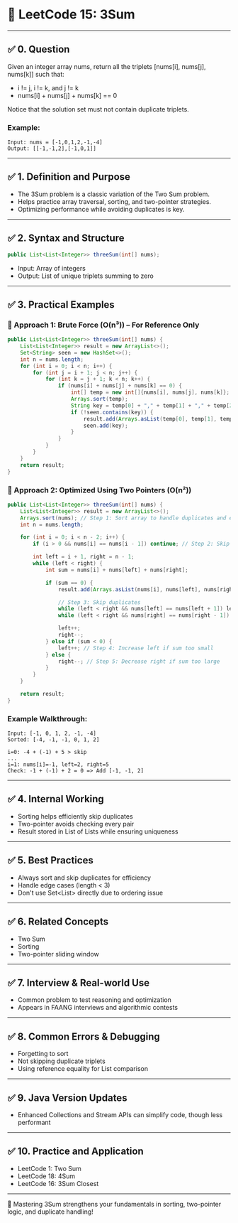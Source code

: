 # 📘 LeetCode 15: 3Sum

---

## ✅ 0. Question

Given an integer array nums, return all the triplets [nums[i], nums[j], nums[k]] such that:

- i != j, i != k, and j != k
- nums[i] + nums[j] + nums[k] == 0

Notice that the solution set must not contain duplicate triplets.

### Example:
```text
Input: nums = [-1,0,1,2,-1,-4]
Output: [[-1,-1,2],[-1,0,1]]
```

---

## ✅ 1. Definition and Purpose

- The 3Sum problem is a classic variation of the Two Sum problem.
- Helps practice array traversal, sorting, and two-pointer strategies.
- Optimizing performance while avoiding duplicates is key.

---

## ✅ 2. Syntax and Structure

```java
public List<List<Integer>> threeSum(int[] nums);
```

- Input: Array of integers
- Output: List of unique triplets summing to zero

---

## ✅ 3. Practical Examples

### 🔹 Approach 1: Brute Force (O(n³)) – For Reference Only
```java
public List<List<Integer>> threeSum(int[] nums) {
    List<List<Integer>> result = new ArrayList<>();
    Set<String> seen = new HashSet<>();
    int n = nums.length;
    for (int i = 0; i < n; i++) {
        for (int j = i + 1; j < n; j++) {
            for (int k = j + 1; k < n; k++) {
                if (nums[i] + nums[j] + nums[k] == 0) {
                    int[] temp = new int[]{nums[i], nums[j], nums[k]};
                    Arrays.sort(temp);
                    String key = temp[0] + "," + temp[1] + "," + temp[2];
                    if (!seen.contains(key)) {
                        result.add(Arrays.asList(temp[0], temp[1], temp[2]));
                        seen.add(key);
                    }
                }
            }
        }
    }
    return result;
}
```

### 🔹 Approach 2: Optimized Using Two Pointers (O(n²))
```java
public List<List<Integer>> threeSum(int[] nums) {
    List<List<Integer>> result = new ArrayList<>();
    Arrays.sort(nums); // Step 1: Sort array to handle duplicates and enable two-pointer
    int n = nums.length;

    for (int i = 0; i < n - 2; i++) {
        if (i > 0 && nums[i] == nums[i - 1]) continue; // Step 2: Skip duplicates

        int left = i + 1, right = n - 1;
        while (left < right) {
            int sum = nums[i] + nums[left] + nums[right];

            if (sum == 0) {
                result.add(Arrays.asList(nums[i], nums[left], nums[right]));

                // Step 3: Skip duplicates
                while (left < right && nums[left] == nums[left + 1]) left++;
                while (left < right && nums[right] == nums[right - 1]) right--;

                left++;
                right--;
            } else if (sum < 0) {
                left++; // Step 4: Increase left if sum too small
            } else {
                right--; // Step 5: Decrease right if sum too large
            }
        }
    }

    return result;
}
```

### Example Walkthrough:
```text
Input: [-1, 0, 1, 2, -1, -4]
Sorted: [-4, -1, -1, 0, 1, 2]

i=0: -4 + (-1) + 5 > skip
...
i=1: nums[i]=-1, left=2, right=5
Check: -1 + (-1) + 2 = 0 => Add [-1, -1, 2]
```

---

## ✅ 4. Internal Working

- Sorting helps efficiently skip duplicates
- Two-pointer avoids checking every pair
- Result stored in List of Lists while ensuring uniqueness

---

## ✅ 5. Best Practices

- Always sort and skip duplicates for efficiency
- Handle edge cases (length < 3)
- Don't use Set<List<Integer>> directly due to ordering issue

---

## ✅ 6. Related Concepts

- Two Sum
- Sorting
- Two-pointer sliding window

---

## ✅ 7. Interview & Real-world Use

- Common problem to test reasoning and optimization
- Appears in FAANG interviews and algorithmic contests

---

## ✅ 8. Common Errors & Debugging

- Forgetting to sort
- Not skipping duplicate triplets
- Using reference equality for List comparison

---

## ✅ 9. Java Version Updates

- Enhanced Collections and Stream APIs can simplify code, though less performant

---

## ✅ 10. Practice and Application

- LeetCode 1: Two Sum
- LeetCode 18: 4Sum
- LeetCode 16: 3Sum Closest

---

🚀 Mastering 3Sum strengthens your fundamentals in sorting, two-pointer logic, and duplicate handling!


